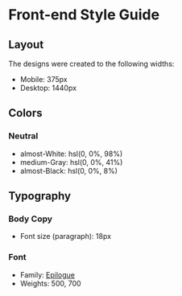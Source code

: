 # Front-end Style Guide

## Layout

The designs were created to the following widths:

- Mobile: 375px
- Desktop: 1440px

## Colors

### Neutral

- almost-White: hsl(0, 0%, 98%)
- medium-Gray: hsl(0, 0%, 41%)
- almost-Black: hsl(0, 0%, 8%)

## Typography

### Body Copy

- Font size (paragraph): 18px

### Font

- Family: [Epilogue](https://fonts.google.com/specimen/Epilogue)
- Weights: 500, 700
